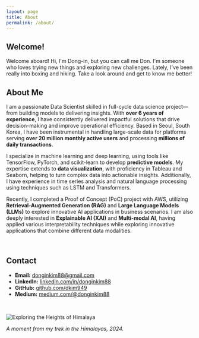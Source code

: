 ```yaml
---
layout: page
title: About
permalink: /about/
---
```


## Welcome!
Welcome aboard! Hi, I'm Dong-in, but you can call me Don. I'm someone who loves trying new things and exploring new challenges. Lately, I've been really into boxing and hiking. Take a look around and get to know me better!
<br>

## About Me
I am a passionate Data Scientist skilled in full-cycle data science project—from building models to delivering insights. With **over 6 years of experience**, I have consistently delivered impactful solutions that drive decision-making and improve operational efficiency. Based in Seoul, South Korea, I have been instrumental in handling large-scale data for platforms serving **over 20 million monthly active users** and processing **millions of daily transactions**.

I specialize in machine learning and deep learning, using tools like TensorFlow, PyTorch, and scikit-learn to develop **predictive models**. My expertise extends to **data visualization**, with proficiency in Tableau and Seaborn, helping to turn complex data into actionable insights. Additionally, I have experience in time series analysis and natural language processing using techniques such as LSTM and Transformers.

Recently, I completed a Proof of Concept (PoC) project with AWS, utilizing **Retrieval-Augmented Generation (RAG)** and **Large Language Models (LLMs)** to explore innovative AI applications in business scenarios. I am also deeply interested in **Explainable AI (XAI)** and **Multi-modal AI**, having applied various interpretability techniques while exploring innovative applications that combine different data modalities.

<br>

## Contact
- **Email:** [donginkim88@gmail.com](mailto:donginkim88@gmail.com)
- **LinkedIn:** [linkedin.com/in/donginkim88](https://www.linkedin.com/in/donginkim88)
- **GitHub:** [github.com/dkim949](https://github.com/dkim949)
- **Medium:** [medium.com/@donginkim88](https://medium.com/@donginkim88)

<br>

![Exploring the Heights of Himalaya](./assets/images/himalaya.jpeg)

*A moment from my trek in the Himalayas, 2024.* 
